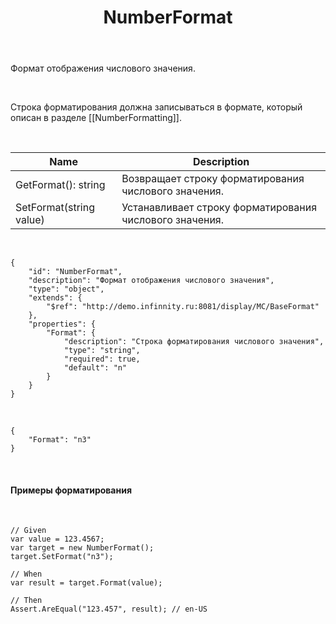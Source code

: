 ﻿---
layout: default
title: NumberFormat
position: 3
categories: 
tags: 
---

Формат отображения числового значения.

   

Строка форматирования должна записываться в формате, который описан в разделе [[NumberFormatting]].

   

|Name|Description|
|----|-----------|
|GetFormat(): string|Возвращает строку форматирования числового значения.|
|SetFormat(string value)|Устанавливает строку форматирования числового значения.|

   

```
{
	"id": "NumberFormat",
	"description": "Формат отображения числового значения",
	"type": "object",
	"extends": {
		"$ref": "http://demo.infinnity.ru:8081/display/MC/BaseFormat"
	},
	"properties": {
		"Format": {
			"description": "Строка форматирования числового значения",
			"type": "string",
			"required": true,
			"default": "n"
		}
	}
}
```

   

```
{
	"Format": "n3"
}
```

 

#### Примеры форматирования

 

```
// Given
var value = 123.4567;
var target = new NumberFormat();
target.SetFormat("n3");

// When
var result = target.Format(value);

// Then
Assert.AreEqual("123.457", result); // en-US
```

 

 


